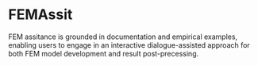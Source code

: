 # FEMAssit
FEM assitance is grounded in documentation and empirical examples, enabling users to engage in an interactive dialogue-assisted approach for both FEM model development and result post-precessing.

